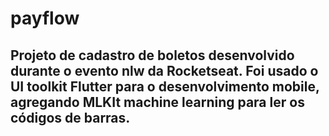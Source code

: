 # payflow

## Projeto de cadastro de boletos desenvolvido durante o evento nlw da Rocketseat. Foi usado o UI toolkit Flutter para o desenvolvimento mobile, agregando MLKIt machine learning para ler os códigos de barras.



